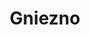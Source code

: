 ---
description: Gniezno, the first capital of Poland, is a city rich in history and cultural significance, making it a perfect match for solarigraphy – an art form that embraces patience and keen observation of the passage of time. Capturing Gniezno through solarigraphy allows for the depiction of both the majestic towers of its cathedral and the everyday life of the city, illuminated by the unique trails of the Sun’s journey. It is a place where the past intertwines with the present, creating an ideal backdrop for the art of recording moments that span months.
featured_image: gniezno_bazykila_park.jpg
menus: "main"
sort_by: Name # Exif.Date
sort_order: desc
title: Gniezno
#type: gallery
categories: ["Gniezno"]
weight: 3
params:
  theme: dark
---